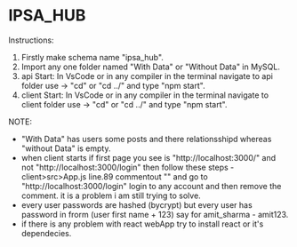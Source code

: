 # IPSA_HUB

Instructions:

1) Firstly make schema name "ipsa_hub".
2) Import any one folder named "With Data" or "Without Data" in MySQL.
3) api Start: In VsCode or in any compiler in the terminal navigate to api folder use -> "cd" or "cd ../" and type "npm start".
4) client Start: In VsCode or in any compiler in the terminal navigate to client folder use -> "cd" or "cd ../" and type "npm start".


NOTE: 

* "With Data" has users some posts and there relationsshipd whereas "without Data" is empty.
* when client starts if first page you see is "http://localhost:3000/" and not "http://localhost:3000/login" then follow these steps - client>src>App.js
line.89 commentout "<RedirectIfLoggedIn>" and go to "http://localhost:3000/login" login to any account and then remove the comment. it is a problem i am still trying to solve.
* every user passwords are hashed (bycrypt) but every user has password in frorm (user first name + 123) say for amit_sharma - amit123.
* if there is any problem with react webApp try to install react or it's dependecies.
 